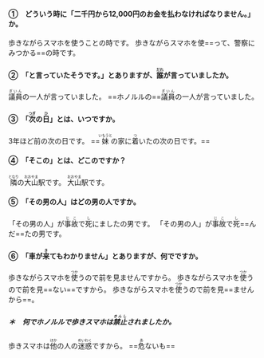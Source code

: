 #### ①　どういう時に「二千円から12,000円のお金を払わなければなりません。」か。
歩きながらスマホを使うことの時です。
歩きながらスマホを使==って、警察にみつかる==の時です。

#### ②　「と言っていたそうです。」とありますが、<ruby>誰<rt>だれ</rt></ruby>が言っていましたか。
<ruby>議員<rt>ぎいん</rt></ruby>の一人が言っていました。
==ホノルルの==<ruby>議員<rt>ぎいん</rt></ruby>の一人が言っていました。

#### ③　「<ruby>次<rt>つぎ</rt></ruby>の<ruby>日<rt>ひ</rt></ruby>」とは、いつですか。
3年ほど前の次の日です。
==<ruby>妹<rt>いもうと</rt></ruby>の家に<ruby>着<rt>つ</rt></ruby>いたの次の日です。==

#### ④　「そこの」とは、どこのですか？
<ruby>隣<rt>となり</rt></ruby>の<ruby>大山<rt>おおやま</rt></ruby>駅です。
<ruby>大山<rt>おおやま</rt></ruby>駅です。

#### ⑤　「その男の人」はどの男の人ですか。
「その男の人」が<ruby>事<rt>じ</rt></ruby><ruby>故<rt>こ</rt></ruby>で<ruby>死<rt>し</rt></ruby>にましたの男です。
「その男の人」が<ruby>事<rt>じ</rt></ruby><ruby>故<rt>こ</rt></ruby>で<ruby>死<rt>し</rt></ruby>==んだ==たの男です。

#### ⑥　「車が<ruby>来<rt>き</rt></ruby>てもわかりません」とありますが、何でですか。
歩きながらスマホを<ruby>使<rt>つか</rt></ruby>うので前を見ませんですから。
歩きながらスマホを<ruby>使<rt>つか</rt></ruby>うので前を見==ない==ですから。
歩きながらスマホを<ruby>使<rt>つか</rt></ruby>うので前を見==ませんから==。

##### ＊　何でホノルルで歩きスマホは<ruby>禁止<rt>きんし</rt></ruby>されましたか。
歩きスマホは<ruby>他<rt>ほか</rt></ruby>の人の<ruby>迷惑<rt>めいわく</rt></ruby>ですから。
==<ruby>危<rt>あ</rt></ruby>ないも==